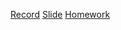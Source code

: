 [Record](https://drive.google.com/file/d/1yC26aIJBLQNBBW-1JbjMxC8mPOOPEX6K/view?fbclid=IwAR1aMAWpFT-hVr3zGYSKaK3eFpB3musEtb4E-2aSLFsFDGeHmMe89ZUvVJI)
[Slide](https://docs.google.com/presentation/d/1KABay9HBuCPJpn68GRwBkwn0QAdL4kjpluDmbnIsauc/edit?usp=sharing&fbclid=IwAR1aLpbzDJwB6YuYD_egKTrfmKVBg3r7N1Ytb1j8qngzVt6f5nxTTvWmKxc)
[Homework](https://docs.google.com/document/d/1-0oH4Lzqntfj33p0oiWumprjFAmx-kYR/edit?fbclid=IwAR1KJQaUuet3R80MZjmBY5jyp9K1v0HjxgL-7590M5zYklEFdJQbwpJet6c)

